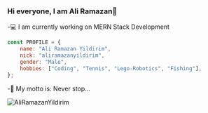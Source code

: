 ### Hi everyone, I am Ali Ramazan👋

-💻 I am currently working on MERN Stack Development

```javascript
const PROFILE = {
    name: "Ali Ramazan Yildirim",
    nick: "aliramazanyildirim",
    gender: "Male",
    hobbies: ["Coding", "Tennis", "Lego-Robotics", "Fishing"],
};
```

-🔭 My motto is: Never stop...
<p align="left"> <img src="https://komarev.com/ghpvc/?username=AliRamazanYildirim&label=Profile%20views&color=0e75b6&style=flat" alt="AliRamazanYildirim" /> </p>
<!--
**AliRamazanYildirim/AliRamazanYildirim** is a ✨ _special_ ✨ repository because its `README.md` (this file) appears on your GitHub profile.

Here are some ideas to get you started:

- 🔭 I’m currently working on ...
- 🌱 I’m currently learning ...
- 👯 I’m looking to collaborate on ...
- 🤔 I’m looking for help with ...
- 💬 Ask me about ...
- 📫 How to reach me: ...
- 😄 Pronouns: ...
- ⚡ Fun fact: ...
-->
